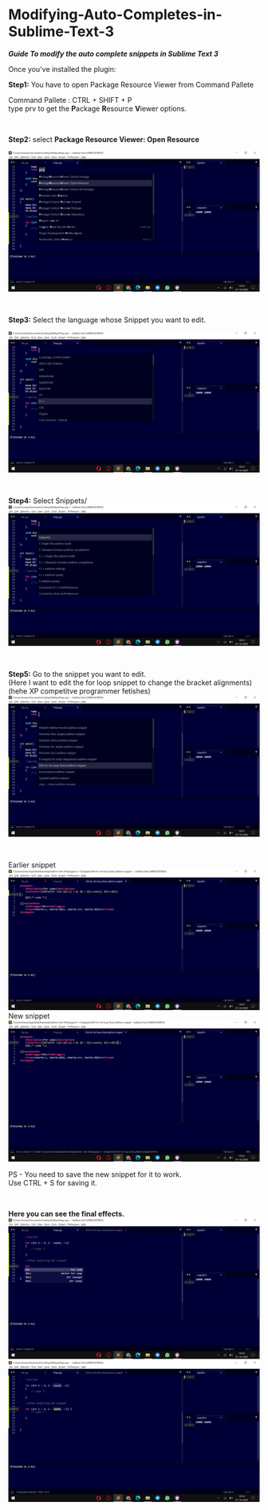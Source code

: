 # Modifying-Auto-Completes-in-Sublime-Text-3

__***Guide To modify the auto complete snippets in Sublime Text 3***__

Once you've installed the plugin:

**Step1:** 
You have to open Package Resource Viewer from Command Pallete

   Command Pallete : CTRL + SHIFT + P\
   type prv to get the **P**ackage **R**esource **V**iewer options.
   
   
&nbsp;



**Step2:** select **Package Resource Viewer: Open Resource**


![Testimage1](Images/Screenshot%20(258).png)   

&nbsp; 


**Step3:** Select the language whose Snippet you want to edit.

![Testimage1](Images/Screenshot%20(259).png)

&nbsp;


**Step4:** Select Snippets/
![Testimage1](Images/Screenshot%20(260).png)

&nbsp;

**Step5:** Go to the snippet you want to edit.\
(Here I want to edit the for loop snippet to change the bracket alignments)
(hehe XP competitve programmer fetishes)
![Testimage1](Images/Screenshot%20(261).png)

&nbsp;

Earlier snippet
![Testimage1](Images/Screenshot%20(262).png)
New snippet
![Testimage1](Images/Screenshot%20(263).png)

PS - You need to save the new snippet for it to work.\
Use CTRL + S for saving it.

&nbsp;

**Here you can see the final effects.**
![Testimage1](Images/Screenshot%20(265).png)
![Testimage1](Images/Screenshot%20(266).png)




